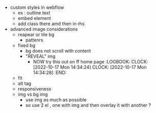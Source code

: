 - custom styles in webflow
	- ex : outline text
	- embed element
	- add class there amd then in rhs
- advanced image considerations
	- reapear or tile bg
		- pattenrs
	- fixed bg
		- bg does not scroll with content
		- "REVEAL" img
			- NOW  try this out on ff home page
			  :LOGBOOK:
			  CLOCK: [2022-10-17 Mon 14:34:24]
			  CLOCK: [2022-10-17 Mon 14:34:28]
			  :END:
	- fit
	- alt tag
	- responsiveness
	- img vs bg img
		- use img as much as possible
		- so use 2 el , one with img and then overlay it with another ?